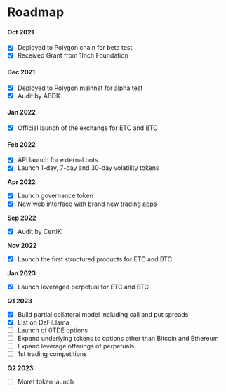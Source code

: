 # Roadmap

#### Oct 2021

* [x] Deployed to Polygon chain for beta test
* [x] Received Grant from 1Inch Foundation

#### Dec 2021

* [x] Deployed to Polygon mainnet for alpha test
* [x] Audit by ABDK

#### Jan 2022

* [x] Official launch of the exchange for ETC and BTC

#### Feb 2022

* [x] API launch for external bots
* [x] Launch 1-day, 7-day and 30-day volatility tokens

**Apr 2022**

* [x] Launch governance token
* [x] New web interface with brand new trading apps

**Sep 2022**

* [x] Audit by CertiK

**Nov 2022**

* [x] Launch the first structured products for ETC and BTC

**Jan 2023**

* [x] Launch leveraged perpetual for ETC and BTC

**Q1 2023**

* [x] Build partial collateral model including call and put spreads
* [x] List on DeFiLlama
* [ ] Launch of 0TDE options
* [ ] Expand underlying tokens to options other than Bitcoin and Ethereum
* [ ] Expand leverage offerings of perpetuals
* [ ] 1st trading competitions

**Q2 2023**

* [ ] Moret token launch
